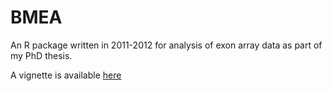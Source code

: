 # BMEA

An R package written in 2011-2012 for analysis of exon array data as part of my PhD thesis.

A vignette is available [here](https://steveped.github.io/BMEA/vignettes/bmeaVignette)